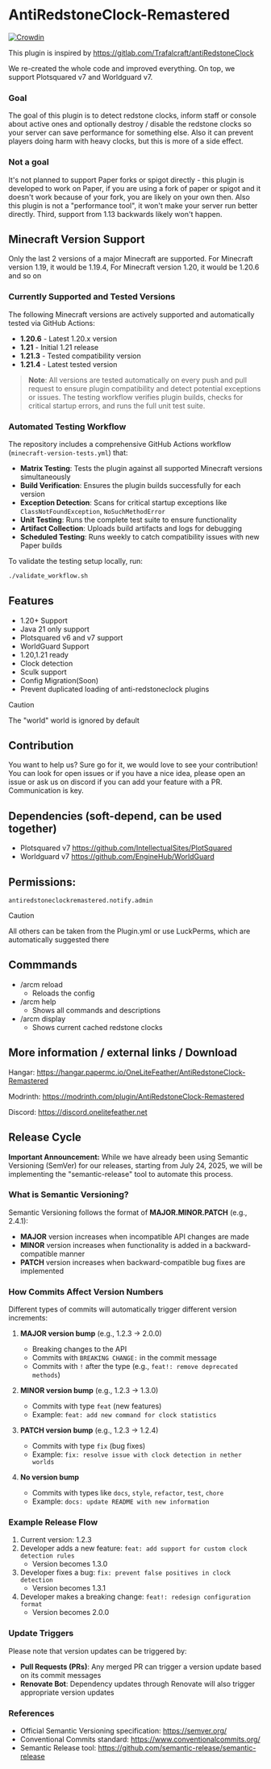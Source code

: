 # AntiRedstoneClock-Remastered
[![Crowdin](https://badges.crowdin.net/e/79ae9c901c3d260349569fca62af7b2f/localized.svg)](https://onelitefeather.crowdin.com/antiredstoneclock-remastered)

This plugin is inspired by https://gitlab.com/Trafalcraft/antiRedstoneClock

We re-created the whole code and improved everything. On top, we support Plotsquared v7 and Worldguard v7.

### Goal
The goal of this plugin is to detect redstone clocks, inform staff or console about active ones and optionally destroy / disable the redstone clocks so your server can save performance for something else. Also it can prevent players doing harm with heavy clocks, but this is more of a side effect.

### Not a goal
It's not planned to support Paper forks or spigot directly - this plugin is developed to work on Paper, if you are using a fork of paper or spigot and it doesn't work because of your fork, you are likely on your own then.
Also this plugin is not a "performance tool", it won't make your server run better directly.
Third, support from 1.13 backwards likely won't happen.

## Minecraft Version Support
Only the last 2 versions of a major Minecraft are supported.
For Minecraft version 1.19, it would be 1.19.4,
For Minecraft version 1.20, it would be 1.20.6 and so on

### Currently Supported and Tested Versions
The following Minecraft versions are actively supported and automatically tested via GitHub Actions:

- **1.20.6** - Latest 1.20.x version
- **1.21** - Initial 1.21 release  
- **1.21.3** - Tested compatibility version
- **1.21.4** - Latest tested version

> **Note**: All versions are tested automatically on every push and pull request to ensure plugin compatibility and detect potential exceptions or issues. The testing workflow verifies plugin builds, checks for critical startup errors, and runs the full unit test suite.

### Automated Testing Workflow

The repository includes a comprehensive GitHub Actions workflow (`minecraft-version-tests.yml`) that:

- **Matrix Testing**: Tests the plugin against all supported Minecraft versions simultaneously
- **Build Verification**: Ensures the plugin builds successfully for each version
- **Exception Detection**: Scans for critical startup exceptions like `ClassNotFoundException`, `NoSuchMethodError`
- **Unit Testing**: Runs the complete test suite to ensure functionality
- **Artifact Collection**: Uploads build artifacts and logs for debugging
- **Scheduled Testing**: Runs weekly to catch compatibility issues with new Paper builds

To validate the testing setup locally, run:
```bash
./validate_workflow.sh
```

## Features
- 1.20+ Support
- Java 21 only support
- Plotsquared v6 and v7 support
- WorldGuard Support
- 1.20,1.21 ready
- Clock detection
- Sculk support
- Config Migration(Soon)
- Prevent duplicated loading of anti-redstoneclock plugins

> [!CAUTION]
> The "world" world is ignored by default

## Contribution
You want to help us? Sure go for it, we would love to see your contribution! You can look for open issues or if you have a nice idea, please open an issue or ask us on discord if you can add your feature with a PR. Communication is key.

## Dependencies (soft-depend, can be used together)
- Plotsquared v7 https://github.com/IntellectualSites/PlotSquared
- Worldguard v7 https://github.com/EngineHub/WorldGuard

## Permissions:
```
antiredstoneclockremastered.notify.admin
```
> [!CAUTION]
> All others can be taken from the Plugin.yml or use LuckPerms, which are automatically suggested there

## Commmands
- /arcm reload
  - Reloads the config
- /arcm help
  - Shows all commands and descriptions
- /arcm display
  - Shows current cached redstone clocks

## More information / external links / Download
Hangar: https://hangar.papermc.io/OneLiteFeather/AntiRedstoneClock-Remastered

Modrinth: https://modrinth.com/plugin/AntiRedstoneClock-Remastered

Discord: https://discord.onelitefeather.net

## Release Cycle
**Important Announcement:** While we have already been using Semantic Versioning (SemVer) for our releases, starting from July 24, 2025, we will be implementing the "semantic-release" tool to automate this process.

### What is Semantic Versioning?
Semantic Versioning follows the format of **MAJOR.MINOR.PATCH** (e.g., 2.4.1):

- **MAJOR** version increases when incompatible API changes are made
- **MINOR** version increases when functionality is added in a backward-compatible manner
- **PATCH** version increases when backward-compatible bug fixes are implemented

### How Commits Affect Version Numbers
Different types of commits will automatically trigger different version increments:

1. **MAJOR version bump** (e.g., 1.2.3 → 2.0.0)
   - Breaking changes to the API
   - Commits with `BREAKING CHANGE:` in the commit message
   - Commits with `!` after the type (e.g., `feat!: remove deprecated methods`)

2. **MINOR version bump** (e.g., 1.2.3 → 1.3.0)
   - Commits with type `feat` (new features)
   - Example: `feat: add new command for clock statistics`

3. **PATCH version bump** (e.g., 1.2.3 → 1.2.4)
   - Commits with type `fix` (bug fixes)
   - Example: `fix: resolve issue with clock detection in nether worlds`

4. **No version bump**
   - Commits with types like `docs`, `style`, `refactor`, `test`, `chore`
   - Example: `docs: update README with new information`

### Example Release Flow
1. Current version: 1.2.3
2. Developer adds a new feature: `feat: add support for custom clock detection rules`
   - Version becomes 1.3.0
3. Developer fixes a bug: `fix: prevent false positives in clock detection`
   - Version becomes 1.3.1
4. Developer makes a breaking change: `feat!: redesign configuration format`
   - Version becomes 2.0.0

### Update Triggers
Please note that version updates can be triggered by:
- **Pull Requests (PRs)**: Any merged PR can trigger a version update based on its commit messages
- **Renovate Bot**: Dependency updates through Renovate will also trigger appropriate version updates

### References
- Official Semantic Versioning specification: https://semver.org/
- Conventional Commits standard: https://www.conventionalcommits.org/
- Semantic Release tool: https://github.com/semantic-release/semantic-release
